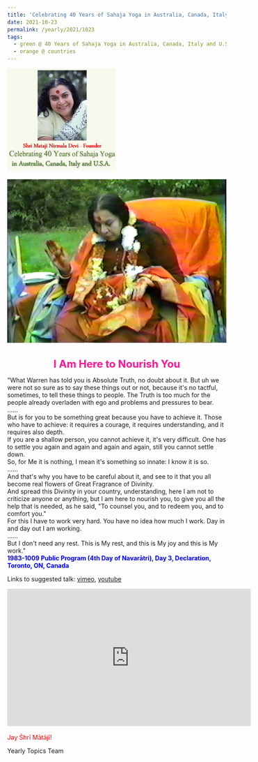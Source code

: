 ```yaml
---
title: 'Celebrating 40 Years of Sahaja Yoga in Australia, Canada, Italy and U.S.A. and its Culture, Post 38'
date: 2021-10-23
permalink: /yearly/2021/1023
tags:
  - green @ 40 Years of Sahaja Yoga in Australia, Canada, Italy and U.S.A. and its Culture
  - orange @ countries
---
```


<div style="text-align: left"><img src="/images/Celebrating40YearsSahajaYoga.png" width="250" /></div><br>

<div style="text-align: center"><img src="/images/image799.png" /></div>

<br>
<p style="color:DeepPink; text-align:center">
<font size="+2"><b>I Am Here to Nourish You</b><br></font>
</p>

<p>
"What Warren has told you is Absolute Truth, no doubt about it. But uh we were not so sure as to say these things out or not, because it's no tactful, sometimes, to tell these things to people. The Truth is too much for the people already overladen with ego and problems and pressures to bear.<br>
......<br>
But is for you to be something great because you have to achieve it. Those who have to achieve: it requires a courage, it requires understanding, and it requires also depth.<br>
If you are a shallow person, you cannot achieve it, it's very difficult. One has to settle you again and again and again and again, still you cannot settle down.<br> 
So, for Me it is nothing, I mean it's something so innate: I know it is so.<br>
......<br>
And that's why you have to be careful about it, and see to it that you all become real flowers of Great Fragrance of Divinity.<br>
And spread this Divinity in your country, understanding, here I am not to criticize anyone or anything, but I am here to nourish you, to give you all the help that is needed, as he said, "To counsel you, and to redeem you, and to comfort you."<br>
For this I have to work very hard. You have no idea how much I work. Day in and day out I am working.<br>
......<br>
But I don't need any rest. This is My rest, and this is My joy and this is My work."<br>
<font color="blue"><b>1983-1009 Public Program (4th Day of Navarātri), Day 3, Declaration, Toronto, ON, Canada</b></font><br>
</p>

Links to suggested talk: <a href="https://vimeo.com/333505169"> vimeo</a>, <a href="https://www.youtube.com/watch?v=2onT_napFmk"> youtube</a><br>

<iframe width="560" height="315" src="https://www.youtube.com/embed/2onT_napFmk" title="YouTube video player" frameborder="0" allow="accelerometer; autoplay; clipboard-write; encrypted-media; gyroscope; picture-in-picture" allowfullscreen></iframe><br>

<p style="color:red;">Jay Śhrī Mātājī!<br></p>

Yearly Topics Team